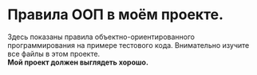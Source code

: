 # Правила ООП в моём проекте.
Здесь показаны правила объектно-ориентированного программирования на примере тестового кода. Внимательно изучите все файлы в этом проекте.\
**Мой проект должен выглядеть хорошо.**